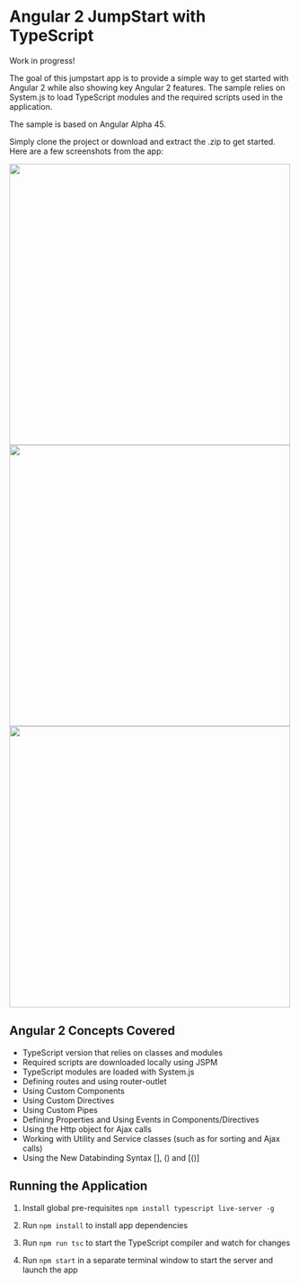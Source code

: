 # Angular 2 JumpStart with TypeScript

Work in progress!

The goal of this jumpstart app is to provide
a simple way to get started with Angular 2 while also showing key Angular 2 features. The sample
relies on System.js to load TypeScript modules and the required scripts used in the application.

The sample is based on Angular Alpha 45.

Simply clone the project or download and extract the .zip to get started. Here are a few
screenshots from the app:

<img width="500" src="src/images/screenshots/cards.png" border="0" />

<br />

<img width="500" src="src/images/screenshots/grid.png" border="0" />

<br />

<img width="500" src="src/images/screenshots/orders.png" border="0" />

## Angular 2 Concepts Covered

* TypeScript version that relies on classes and modules
* Required scripts are downloaded locally using JSPM
* TypeScript modules are loaded with System.js
* Defining routes and using router-outlet
* Using Custom Components
* Using Custom Directives
* Using Custom Pipes
* Defining Properties and Using Events in Components/Directives
* Using the Http object for Ajax calls
* Working with Utility and Service classes (such as for sorting and Ajax calls)
* Using the New Databinding Syntax [], () and [()]

## Running the Application

1. Install global pre-requisites `npm install typescript live-server -g`

1. Run `npm install` to install app dependencies

1. Run `npm run tsc` to start the TypeScript compiler and watch for changes

1. Run `npm start` in a separate terminal window to start the server and launch the app
